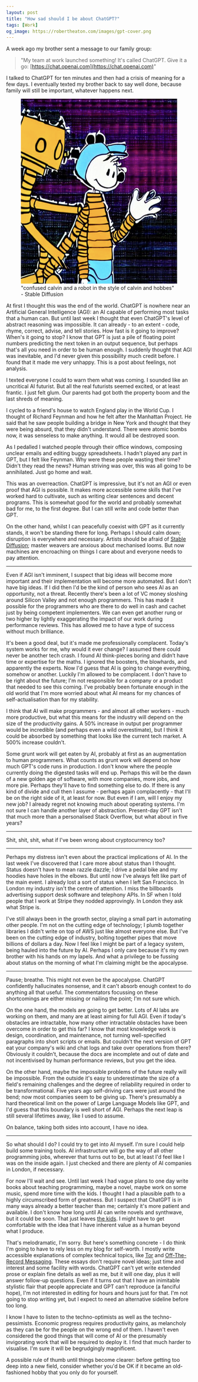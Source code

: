 ```yaml
---
layout: post
title: "How sad should I be about ChatGPT?"
tags: [Work]
og_image: https://robertheaton.com/images/gpt-cover.png
---
```

A week ago my brother sent a message to our family group:

> "My team at work launched something! It's called ChatGPT. Give it a go: [https://chat.openai.com](https://chat.openai.com)"

I talked to ChatGPT for ten minutes and then had a crisis of meaning for a few days. I eventually texted my brother back to say well done, because family will still be important, whatever happens next.

<figure>
  <img src="/images/gpt-square.png" height="500" />
  <figcaption>"confused calvin and a robot in the style of calvin and hobbes"<br/> - Stable Diffusion</figcaption>
</figure>

At first I thought this was the end of the world. ChatGPT is nowhere near an Artificial General Intelligence (AGI): an AI capable of performing most tasks that a human can. But until last week I thought that even ChatGPT's level of abstract reasoning was impossible. It can already - to an extent - code, rhyme, correct, advise, and tell stories. How fast is it going to improve? When's it going to stop? I know that GPT is just a pile of floating point numbers predicting the next token in an output sequence, but perhaps that's all you need in order to be human enough. I suddenly thought that AGI was inevitable, and I'd never given this possibility much credit before. I found that it made me very unhappy. This is a post about feelings, not analysis.

I texted everyone I could to warn them what was coming. I sounded like an uncritical AI futurist. But all the real futurists seemed excited, or at least frantic. I just felt glum. Our parents had got both the property boom and the last shreds of meaning.

I cycled to a friend's house to watch England play in the World Cup. I thought of Richard Feynman and how he felt after the Manhattan Project. He said that he saw people building a bridge in New York and thought that they were being absurd, that they didn't understand. There were atomic bombs now, it was senseless to make anything. It would all be destroyed soon.

As I pedalled I watched people through their office windows, composing unclear emails and editing buggy spreadsheets. I hadn't played any part in GPT, but I felt like Feynman. Why were these people wasting their time? Didn't they read the news? Human striving was over, this was all going to be annihilated. Just go home and wait.

This was an overreaction. ChatGPT is impressive, but it's not an AGI or even proof that AGI is possible. It makes more accessible some skills that I've worked hard to cultivate, such as writing clear sentences and decent programs. This is somewhat good for the world and probably somewhat bad for me, to the first degree. But I can still write and code better than GPT.

On the other hand, whilst I can peacefully coexist with GPT as it currently stands, it won't be standing there for long. Perhaps I should calm down; disruption is everywhere and necessary. Artists should be afraid of [Stable Diffusion](https://stablediffusionweb.com/); master weavers are anxious about mechanised looms. But now machines are encroaching on things I care about and everyone needs to pay attention.

------

Even if AGI isn't imminent, I suspect that big ideas will become more important and their implementation will become more automated. But I don't have big ideas. If I did then I'd be the kind of person who sees AI as an opportunity, not a threat. Recently there's been a lot of VC money sloshing around Silicon Valley and not enough programmers. This has made it possible for the programmers who are there to do well in cash and cachet just by being competent implementers. We can even get another rung or two higher by lightly exaggerating the impact of our work during performance reviews. This has allowed me to have a type of success without much brilliance.

It's been a good deal, but it's made me professionally complacent. Today's system works for me, why would it ever change? I assumed there could never be another tech crash. I found AI think-pieces boring and didn’t have time or expertise for the maths. I ignored the boosters, the blowhards, and apparently the experts. Now I'd guess that AI is going to change everything, somehow or another. Luckily I'm allowed to be complacent. I don't have to be right about the future; I'm not responsible for a company or a product that needed to see this coming. I've probably been fortunate enough in the old world that I'm more worried about what AI means for my chances of self-actualisation than for my stability.

I think that AI will make programmers - and almost all other workers - much more productive, but what this means for the industry will depend on the size of the productivity gains. A 50% increase in output per programmer would be incredible (and perhaps even a wild overestimate), but I think it could be absorbed by something that looks like the current tech market. A 500% increase couldn't.

Some grunt work will get eaten by AI, probably at first as an augmentation to human programmers. What counts as grunt work will depend on how much GPT's code runs in production. I don't know where the people currently doing the digested tasks will end up. Perhaps this will be the dawn of a new golden age of software, with more companies, more jobs, and more pie. Perhaps they'll have to find something else to do. If there is any kind of divide and cull then I assume - perhaps again complacently - that I'll be on the right side of it, at least for now. But even if I am, will I enjoy my new job? I already regret not knowing much about operating systems. I'm not sure I can handle another layer of abstraction. Present-day GPT isn't that much more than a personalised Stack Overflow, but what about in five years?

------

Shit, shit, shit, what if I've been wrong about cryptocurrency too?

-------

Perhaps my distress isn't even about the practical implications of AI. In the last week I've discovered that I care more about status than I thought. Status doesn't have to mean razzle dazzle; I drive a pedal bike and my hoodies have holes in the elbows. But until now I've always felt like part of the main event. I already lost a sort of status when I left San Francisco. In London my industry isn't the centre of attention. I miss the billboards advertising support desk software and telephony APIs. In SF when I told people that I work at Stripe they nodded approvingly. In London they ask what Stripe is.

I've still always been in the growth sector, playing a small part in automating other people. I'm not on the cutting edge of technology; I plumb together libraries I didn't write on top of AWS just like almost everyone else. But I've been on the cutting edge of industry, bolting together pipes that move billions of dollars a day. Now I feel like I might be part of a legacy system, being hauled into the future by AI. Perhaps I only care because it's my own brother with his hands on my lapels. And what a privilege to be fussing about status on the morning of what I'm claiming might be the apocalypse.

-------

Pause; breathe. This might not even be the apocalypse. ChatGPT confidently hallucinates nonsense, and it can't absorb enough context to do anything all that useful. The commentators focussing on these shortcomings are either missing or nailing the point; I'm not sure which.

On the one hand, the models are going to get better. Lots of AI labs are working on them, and many are at least aiming for full AGI. Even if today's obstacles are intractable, how many other intractable obstacles have been overcome in order to get this far? I know that most knowledge work is design, coordination, and maintenance, not turning well-specified paragraphs into short scripts or emails. But couldn't the next version of GPT eat your company's wiki and chat logs and take over operations from there? Obviously it couldn't, because the docs are incomplete and out of date and not incentivised by human performance reviews, but you get the idea.

On the other hand, maybe the impossible problems of the future really will be impossible. From the outside it's easy to underestimate the size of a field's remaining challenges and the degree of reliability required in order to be transformational. Five years ago self-driving cars were just around the bend; now most companies seem to be giving up. There's presumably a hard theoretical limit on the power of Large Language Models like GPT, and I'd guess that this boundary is well short of AGI. Perhaps the next leap is still several lifetimes away, like I used to assume.

On balance, taking both sides into account, I have no idea.

----

So what should I do? I could try to get into AI myself. I'm sure I could help build some training tools. AI infrastructure will go the way of all other programming jobs, wherever that turns out to be, but at least I'd feel like I was on the inside again. I just checked and there are plenty of AI companies in London, if necessary.

For now I'll wait and see. Until last week I had vague plans to one day write books about teaching programming, maybe a novel, maybe work on some music, spend more time with the kids. I thought I had a plausible path to a highly circumscribed form of greatness. But I suspect that ChatGPT is in many ways already a better teacher than me; certainly it's more patient and available. I don't know how long until AI can write novels and synthwave, but it could be soon. That just leaves [the kids](/love-the-details/). I might have to get comfortable with the idea that I have inherent value as a human beyond what I produce.

That's melodramatic, I'm sorry. But here's something concrete - I do think I'm going to have to rely less on my blog for self-worth. I mostly write accessible explanations of complex technical topics, like [Tor](/2019/04/06/how-does-tor-work/) and [Off-The-Record Messaging](/otr1). These essays don't require novel ideas; just time and interest and some facility with words. ChatGPT can't yet write extended prose or explain fine details as well as me, but it will one day, plus it will answer follow-up questions. Even if it turns out that I have an inimitable stylistic flair that people appreciate and GPT can't reproduce (a fanciful hope), I'm not interested in editing for hours and hours just for that. I'm not going to stop writing yet, but I expect to need an alternative sideline before too long.

I know I have to listen to the techno-optimists as well as the techno-pessimists. Economic progress requires productivity gains, as melancholy as they can be for the people on the wrong end of them. I haven't even considered the good things that will come of AI or the presumably invigorating work that will be required to deploy it. I find that much harder to visualise. I'm sure it will be begrudgingly magnificent.

A possible rule of thumb until things become clearer: before getting too deep into a new field, consider whether you'd be OK if it became an old-fashioned hobby that you only do for yourself.